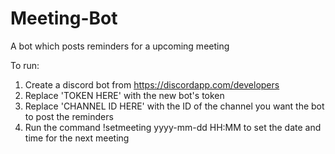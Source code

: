 # Meeting-Bot
A bot which posts reminders for a upcoming meeting

To run:
1. Create a discord bot from https://discordapp.com/developers
2. Replace 'TOKEN HERE' with the new bot's token
3. Replace 'CHANNEL ID HERE' with the ID of the channel you want the bot to post the reminders
4. Run the command !setmeeting yyyy-mm-dd HH:MM to set the date and time for the next meeting
